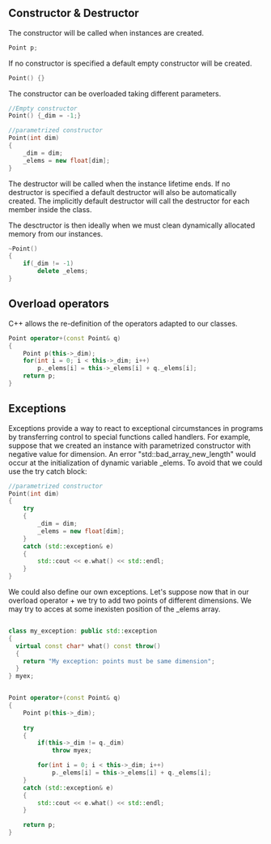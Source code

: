 
Constructor & Destructor
-------------------------

The constructor will be called when instances are created. 
```cpp
Point p;
```

If no constructor is specified a default empty constructor will be created.
```cpp
Point() {}
```

The constructor can be overloaded taking different parameters.
```cpp
//Empty constructor
Point() {_dim = -1;}

//parametrized constructor
Point(int dim)
{
	_dim = dim;
	_elems = new float[dim];
}
```

The destructor will be called when the instance lifetime ends. 
If no destructor is specified a default destructor will also be automatically created.
The implicitly default destructor will call the destructor for each member inside the class. 

The desctructor is then ideally when we must clean dynamically allocated memory from our instances.
```cpp
~Point()
{
	if(_dim != -1)
		delete _elems;
}
```


Overload operators
------------------
C++ allows the re-definition of the operators adapted to our classes.

```cpp
Point operator+(const Point& q) 
{
	Point p(this->_dim);
    for(int i = 0; i < this->_dim; i++)
    	p._elems[i] = this->_elems[i] + q._elems[i];
    return p;
}
```


Exceptions
----------
Exceptions provide a way to react to exceptional circumstances in programs by transferring control to special functions called handlers.
For example, suppose that we created an instance with parametrized constructor with negative value for dimension. 
An error "std::bad_array_new_length" would occur at the initialization of dynamic variable _elems. To avoid that we could use
the try catch block: 

```cpp
//parametrized constructor
Point(int dim)
{
	try
	{
		_dim = dim;
		_elems = new float[dim];
	}
	catch (std::exception& e)
	{
		std::cout << e.what() << std::endl;
	}
}
```

We could also define our own exceptions. Let's suppose now that in our overload operator + we try to add two points of different dimensions.
We may try to acces at some inexisten position of the _elems array. 

```cpp

class my_exception: public std::exception
{
  virtual const char* what() const throw()
  {
    return "My exception: points must be same dimension";
  }
} myex;


Point operator+(const Point& q) 
{
	Point p(this->_dim);
			
    try
	{
		if(this->_dim != q._dim)
			throw myex;

		for(int i = 0; i < this->_dim; i++)
			p._elems[i] = this->_elems[i] + q._elems[i];					
	}
	catch (std::exception& e)
	{
		std::cout << e.what() << std::endl;
	}

	return p;
}
```

